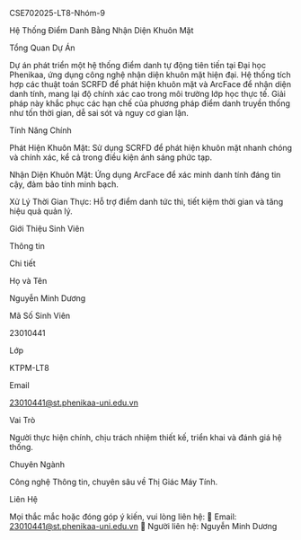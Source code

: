 CSE702025-LT8-Nhóm-9

Hệ Thống Điểm Danh Bằng Nhận Diện Khuôn Mặt

Tổng Quan Dự Án

Dự án phát triển một hệ thống điểm danh tự động tiên tiến tại Đại học Phenikaa, ứng dụng công nghệ nhận diện khuôn mặt hiện đại. Hệ thống tích hợp các thuật toán SCRFD để phát hiện khuôn mặt và ArcFace để nhận diện danh tính, mang lại độ chính xác cao trong môi trường lớp học thực tế. Giải pháp này khắc phục các hạn chế của phương pháp điểm danh truyền thống như tốn thời gian, dễ sai sót và nguy cơ gian lận.



Tính Năng Chính





Phát Hiện Khuôn Mặt: Sử dụng SCRFD để phát hiện khuôn mặt nhanh chóng và chính xác, kể cả trong điều kiện ánh sáng phức tạp.



Nhận Diện Khuôn Mặt: Ứng dụng ArcFace để xác minh danh tính đáng tin cậy, đảm bảo tính minh bạch.



Xử Lý Thời Gian Thực: Hỗ trợ điểm danh tức thì, tiết kiệm thời gian và tăng hiệu quả quản lý.



Giới Thiệu Sinh Viên







Thông tin



Chi tiết





Họ và Tên



Nguyễn Minh Dương





Mã Số Sinh Viên



23010441





Lớp



KTPM-LT8





Email



23010441@st.phenikaa-uni.edu.vn





Vai Trò



Người thực hiện chính, chịu trách nhiệm thiết kế, triển khai và đánh giá hệ thống.





Chuyên Ngành



Công nghệ Thông tin, chuyên sâu về Thị Giác Máy Tính.



Liên Hệ

Mọi thắc mắc hoặc đóng góp ý kiến, vui lòng liên hệ:
📧 Email: 23010441@st.phenikaa-uni.edu.vn
👤 Người liên hệ: Nguyễn Minh Dương
